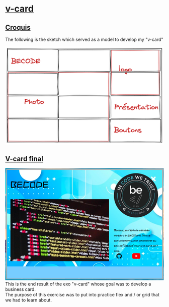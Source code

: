 # <u>v-card</u>

## <u>Croquis</u>

The following is the sketch which served as a model to develop my "v-card"

<img src="croquis.png">

## <u>V-card final</u>

<img src="v-card.png"> <br/>
This is the end result of the exo "v-card" whose goal was to develop a business card.<br/>
The purpose of this exercise was to put into practice flex and / or grid that we had to learn about.<br/>